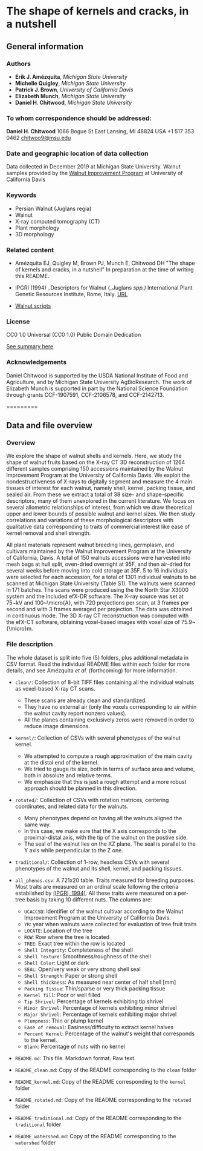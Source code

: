 # The shape of kernels and cracks, in a nutshell

## General information

### Authors

- **Erik J. Amézquita**, _Michigan State University_
- **Michelle Quigley**, _Michigan State University_
- **Patrick J. Brown**, _University of California Davis_
- **Elizabeth Munch**, _Michigan State University_
- **Daniel H. Chitwood**, _Michigan State University_

### To whom correspondence should be addressed:

**Daniel H. Chitwood**
1066 Bogue St
East Lansing, MI 48824
USA
+1 517 353 0462
chitwoo9@msu.edu

### Date and geographic location of data collection

Data collected in December 2019 at Michigan State University. Walnut samples provided by the [Walnut Improvement Program](https://fruitsandnuts.ucdavis.edu/collaborators/california-walnut-board/reports) at University of California Davis

### Keywords

- Persian Walnut (Juglans regia)
- Walnut
- X-ray computed tomography (CT)
- Plant morphology
- 3D morphology

### Related content

- Amézquita EJ, Quigley M, Brown PJ, Munch E, Chitwood DH "The shape of kernels and cracks, in a nutshell" In preparation at the time of writing this README.

- IPGRI (1994) _Descriptors for Walnut (_Juglans _spp.)_ International Plant Genetic Resources Institute, Rome, Italy. [URL](https://cgspace.cgiar.org/handle/10568/73159)

- [Walnut scripts](https://github.com/amezqui3/walnut_tda)

### License

CC0 1.0 Universal (CC0 1.0)
Public Domain Dedication 

[See summary here](https://creativecommons.org/publicdomain/zero/1.0/).

### Acknowledgements

Daniel Chitwood is supported by the USDA National Institute of Food and Agriculture, and by Michigan State University AgBioResearch. The work of Elizabeth Munch is supported in part by the National Science Foundation through grants CCF-1907591, CCF-2106578, and CCF-2142713.

=========

## Data and file overview

### Overview

We explore the shape of walnut shells and kernels. Here, we study the shape of walnut fruits based on the X-ray CT 3D reconstruction of 1264 different samples comprising 150 accessions maintained by the Walnut Improvement Program at the University of California Davis. We exploit the nondestructiveness of X-rays to digitally segment and measure the 4 main tissues of interest for each walnut, namely shell, kernel, packing tissue, and sealed air. From these we extract a total of 38 size- and shape-specific descriptors, many of them unexplored in the current literature. We focus on several allometric relationships of interest, from which we draw theoretical upper and lower bounds of possible walnut and kernel sizes. We then study correlations and variations of these morphological descriptors with qualitative data corresponding to traits of commercial interest like ease of kernel removal and shell strength.

All plant materials represent walnut breeding lines, germplasm, and cultivars maintained by the Walnut Improvement Program at the University of California, Davis. A total of 150 walnuts accessions were harvested into mesh bags at hull split, oven-dried overnight at 95F, and then air-dried for several weeks before moving into cold storage at 35F. 5 to 16 individuals were selected for each accession, for a total of 1301 individual walnuts to be scanned at Michigan State University (Table S1). The walnuts were scanned in 171 batches. The scans were produced using the the North Star X3000 system and the included efX-DR software. The X-ray source was set at 75~kV and 100~\micro{A}, with 720 projections per scan, at 3 frames per second and with 3 frames averaged per projection. The data was obtained in continuous mode. The 3D X-ray CT reconstruction was computed with the efX-CT software, obtaining voxel-based images with voxel size of 75.9~{\micro}m.

### File description

The whole dataset is split into five (5) folders, plus additional metadata in CSV format. Read the individual README files within each folder for more details, and see Amézquita _et al._ (forthcoming) for more information.

- `clean/`: Collection of 8-bit TIFF files containing all the individual walnuts as voxel-based X-ray CT scans. 
    - These scans are already clean and standardized. 
    - They have no external air (only the voxels corresponding to air within the walnut cavity report nonzero values). 
    - All the planes containing exclusively zeros were removed in order to reduce image dimensions.
    
- `kernel/`: Collection of CSVs with several phenotypes of the walnut kernel. 
    - We attempted to compute a rough approximation of the main cavity at the distal end of the kernel. 
    - We tried to gauge its size, both in terms of surface area and volume, both in absolute and relative terms. 
    - We emphasize that this is just a rough attempt and a more robust approach should be planned in this direction.
    
- `rotated/`: Collection of CSVs with rotation matrices, centering coordinates, and related data for the walnuts. 
    - Many phenotypes depend on having all the walnuts aligned the same way. 
    - In this case, we make sure that the X axis corresponds to the proximal-distal axis, with the tip of the walnut on the postive side. 
    - The seal of the walnut lies on the XZ plane. The seal is parallel to the Y axis while perpendicular to the Z one. 
    
- `traditional/`: Collection of 1-row, headless CSVs with several phenotypes of the walnut and its shell, kernel, and packing tissues.

- `all_phenos.csv`: A 721x20 table. Traits measured for breeding purposes. Most traits are measured on an ordinal scale following the criteria established by [(IPGRI, 1994)](https://cgspace.cgiar.org/handle/10568/73159). All these traits were measured on a per-tree basis by taking 10 different nuts. The columns are:
    - `UCACCSD`: identifier of the walnut cultivar according to the Walnut Improvement Program at the University of California Davis.
    - `YR`: year when walnuts were collected for evaluation of tree fruit traits
    - `LOCATE`: Location of the tree
    - `ROW`: Row where the tree is located
    - `TREE`: Exact tree within the row is located
    - `Shell Integrity`: Completeness of the shell
    - `Shell Texture`: Smoothness/roughness of the shell
    - `Shell Color`: Light or dark
    - `SEAL`: Open/very weak or very strong shell seal
    - `Shell Strength`: Paper or strong shell
    - `Shell thickness`: As measured near center of half shell [mm]
    - `Packing Tissue`: Thin/sparse or very thick packing tissue
    - `Kernel fill`: Poor or well filled
    - `Tip Shrivel`: Percentage of kernels exhibiting tip shrivel
    - `Minor Shrivel`: Percentage of kernels exhibiting minor shrivel
    - `Major Shrivel`: Percentage of kernels exhibiting major shrivel
    - `Plumpness`: Thin or plump kernel
    - `Ease of removal`: Easiness/difficulty to extract kernel halves
    - `Percent Kernel`: Percentage of the walnut's weight that corresponds to the kernel.
    - `Blank`: Percentage of nuts with no kernel

- `README.md`: This file. Markdown format. Raw text.

- `README_clean.md`: Copy of the README corresponding to the `clean` folder

- `README_kernel.md`: Copy of the README corresponding to the `kernel` folder

- `README_rotated.md`: Copy of the README corresponding to the `rotated` folder

- `README_traditional.md`: Copy of the README corresponding to the `traditional` folder

- `README_watershed.md`: Copy of the README corresponding to the `watershed` folder

